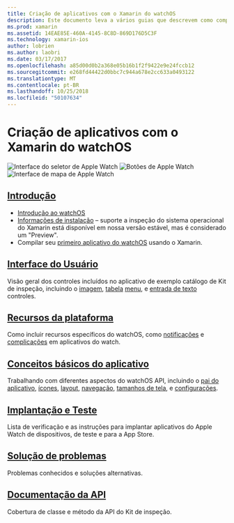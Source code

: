 ```yaml
---
title: Criação de aplicativos com o Xamarin do watchOS
description: Este documento leva a vários guias que descrevem como compilar aplicativos watchOS com Xamarin. Os guias vinculados discutem o guia de Introdução, controles de interface de usuário do watchOS, watchOS recursos, implantação e teste e solução de problemas
ms.prod: xamarin
ms.assetid: 14EAE85E-460A-4145-8C8D-869D176D5C3F
ms.technology: xamarin-ios
author: lobrien
ms.author: laobri
ms.date: 03/17/2017
ms.openlocfilehash: a85d00d0b2a368e05b16b1f2f9422e9e24fccb12
ms.sourcegitcommit: e268fd44422d0bbc7c944a678e2cc633a0493122
ms.translationtype: MT
ms.contentlocale: pt-BR
ms.lasthandoff: 10/25/2018
ms.locfileid: "50107634"
---
```

# <a name="building-watchos-apps-with-xamarin"></a>Criação de aplicativos com o Xamarin do watchOS

![Interface do seletor de Apple Watch](images/watch1.png) ![Botões de Apple Watch](images/watch2.png) ![Interface de mapa de Apple Watch](images/watch3.png)

<!-- watch images courtesy of http://infinitapps.com/bezel/ -->

##  <a name="getting-startedioswatchosget-startedindexmd"></a>[Introdução](~/ios/watchos/get-started/index.md)

* [Introdução ao watchOS](~/ios/watchos/get-started/intro-to-watchos.md)
* [Informações de instalação](~/ios/watchos/get-started/installation.md) – suporte a inspeção do sistema operacional do Xamarin está disponível em nossa versão estável, mas é considerado um "Preview".
* Compilar seu [primeiro aplicativo do watchOS](~/ios/watchos/get-started/hello-watch.md) usando o Xamarin.

##  <a name="user-interfaceioswatchosuser-interfaceindexmd"></a>[Interface do Usuário](~/ios/watchos/user-interface/index.md)

Visão geral dos controles incluídos no aplicativo de exemplo catálogo de Kit de inspeção, incluindo o [imagem](~/ios/watchos/user-interface/image.md), [tabela](~/ios/watchos/user-interface/menu.md) [menu](~/ios/watchos/user-interface/menu.md), e [entrada de texto](~/ios/watchos/user-interface/text-input.md) controles.

## <a name="platform-featuresplatformindexmd"></a>[Recursos da plataforma](platform/index.md)

Como incluir recursos específicos do watchOS, como [notificações](~/ios/watchos/platform/notifications.md) e [complicações](~/ios/watchos/platform/complications.md) em aplicativos do watch.

##  <a name="app-fundamentalsioswatchosapp-fundamentalsindexmd"></a>[Conceitos básicos do aplicativo](~/ios/watchos/app-fundamentals/index.md)

Trabalhando com diferentes aspectos do watchOS API, incluindo o [pai do aplicativo](~/ios/watchos/app-fundamentals/parent-app.md), [ícones](~/ios/watchos/app-fundamentals/icons.md), [layout](~/ios/watchos/app-fundamentals/layout.md), [navegação](~/ios/watchos/app-fundamentals/navigation.md), [tamanhos de tela](~/ios/watchos/app-fundamentals/screen-sizes.md), e [configurações](~/ios/watchos/app-fundamentals/settings.md).

##  <a name="deployment-and-testingioswatchosdeploy-testindexmd"></a>[Implantação e Teste](~/ios/watchos/deploy-test/index.md)

Lista de verificação e as instruções para implantar aplicativos do Apple Watch de dispositivos, de teste e para a App Store.

##  <a name="troubleshootingioswatchostroubleshootingmd"></a>[Solução de problemas](~/ios/watchos/troubleshooting.md)

Problemas conhecidos e soluções alternativas.

##  <a name="api-documentationhttpsdeveloperxamarincomapinamespacewatchkit"></a>[Documentação da API](https://developer.xamarin.com/api/namespace/WatchKit/)

Cobertura de classe e método da API do Kit de inspeção.
